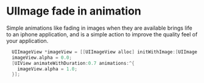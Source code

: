 # UIImage fade in animation

Simple animations like fading in images when they are available brings life to an iphone application, and is a simple
action to improve the quality feel of your application.

```objective-c
  UIImageView *imageView = [[UIImageView alloc] initWithImage:[UIImage imageNamed:@"test-image"]];
  imageView.alpha = 0.0;
  [UIView animateWithDuration:0.7 animations:^{
    imageView.alpha = 1.0;
  }];
```
